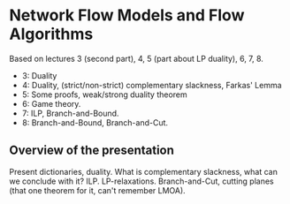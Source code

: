 # Network Flow Models and Flow Algorithms

Based on lectures 3 (second part), 4, 5 (part about LP duality), 6, 7, 8.

- 3: Duality
- 4: Duality, (strict/non-strict) complementary slackness, Farkas' Lemma
- 5: Some proofs, weak/strong duality theorem
- 6: Game theory.
- 7: ILP, Branch-and-Bound.
- 8: Branch-and-Bound, Branch-and-Cut.

## Overview of the presentation

Present dictionaries, duality. What is complementary slackness, what can we
conclude with it? ILP. LP-relaxations. Branch-and-Cut, cutting planes (that one
theorem for it, can't remember LMOA).
